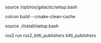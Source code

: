 source /opt/ros/galactic/setup.bash

colcon build --cmake-clean-cache

source ./install/setup.bash

ros2 run ros2_kitti_publishers kitti_publishers